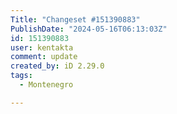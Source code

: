 ```yaml
---
Title: "Changeset #151390883"
PublishDate: "2024-05-16T06:13:03Z"
id: 151390883
user: kentakta
comment: update
created_by: iD 2.29.0
tags:
  - Montenegro

---
```

